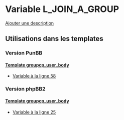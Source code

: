 # Variable L_JOIN_A_GROUP
[Ajouter une description](https://fa-tvars.appspot.com/var/L_JOIN_A_GROUP)

## Utilisations dans les templates

### Version PunBB

#### [Template groupcp_user_body](punbb/groupcp_user_body.md)
* [Variable &agrave; la ligne 58](../punbb/groupcp_user_body.tpl#L58)

### Version phpBB2

#### [Template groupcp_user_body](subsilver/groupcp_user_body.md)
* [Variable &agrave; la ligne 25](../subsilver/groupcp_user_body.tpl#L25)